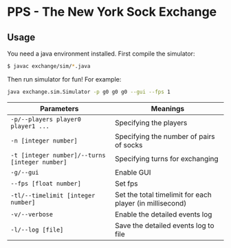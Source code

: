 # PPS - The New York Sock Exchange
## Usage
You need a java environment installed.
First compile the simulator:
```sh
$ javac exchange/sim/*.java
```
Then run simulator for fun! For example:
```sh
java exchange.sim.Simulator -p g0 g0 g0 --gui --fps 1
```
| Parameters | Meanings |
| ------ | ------ |
| `-p/--players player0 player1 ...` | Specifying the players |
| `-n [integer number]` | Specifying the number of pairs of socks |
| `-t [integer number]/--turns [integer number]` | Specifying turns for exchanging |
| `-g/--gui` | Enable GUI |
| `--fps [float number]` | Set fps |
| `-tl/--timelimit [integer number]` | Set the total timelimit for each player (in millisecond) |
| `-v/--verbose` | Enable the detailed events log |
| `-l/--log [file]` | Save the detailed events log to file |
